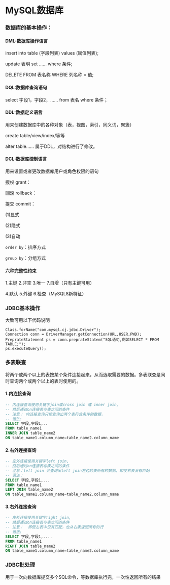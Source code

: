 # MySQL数据库

### 数据库的基本操作：

#### DML:数据库操作语言

insert into table (字段列表) values (赋值列表);

update 表明 set …… where 条件; 

DELETE FROM 表名称 WHERE 列名称 = 值;


#### DQL:数据库查询语句

select 字段1，字段2，…… from	表名	where	条件；

#### DDL:数据定义语言

用来创建数据库中的各种对象（表，视图，索引，同义词，聚簇）

create table/view/index/等等

alter table……  属于DDL，对结构进行了修改。

#### DCL:数据库控制语言

用来设置或者更改数据库用户或角色权限的语句

授权 grant：

回滚 rollback：

提交 commit：

(1)显式

(2)隐式

(3)自动

`order by`：排序方式

`group by`：分组方式

#### 六种完整性约束

1.主键		2.非空		3.唯一 		7.自增（只有主键可用）

4.默认		5.外键		6.检查（MySQL8新特征）



### JDBC基本操作

大致可用以下代码说明

```;
Class.forName("com.mysql.cj.jdbc.Driver");
Connection conn = DriverManager.getConnection(URL,USER,PWD);
PreprateStatement ps = conn.preprateStatem("SQL语句,例如SELECT * FROM TABLE;");
ps.executeQuery();
```

### 多表联查

将两个或两个以上的表按某个条件连接起来，从而选取需要的数据。多表联查是同时查询两个或两个以上的表时使用的。

#### 1.内连接查询



```sql
-- 内连接查询使用关键字join或cross join 或 inner join, 
-- 然后通过on连接表与表之间的条件
-- 注意： 内连接查询只能查询出两个表符合条件的数据，
-- 语法:
SELECT 字段,字段1,..
FROM table_name1
INNER JOIN table_name2 
ON table_name1.column_name=table_name2.column_name
```

#### 2.右外连接查询

```sql
-- 左外连接使用关键字left join,
-- 然后通过on连接表与表之间的条件
-- 注意：left join 会查询出left join左边的表所有的数据，即使右表没有匹配
-- 语法：
SELECT 字段,字段1,...
FROM table_name1
LEFT JOIN table_name2 
ON table_name1.column_name=table_name2.column_name
```

#### 3.右外连接查询

```sql
-- 左外连接使用关键字right join,
-- 然后通过on连接表与表之间的条件 
-- 注意：  即使左表中没有匹配，也从右表返回所有的行
-- 语法:
SELECT 字段,字段1,....
FROM table_name1
RIGHT JOIN table_name2 
ON table_name1.column_name=table_name2.column_name
```



### JDBC批处理

用于一次向数据库提交多个SQL命令，等数据库执行完，一次性返回所有的结果

```java

```


